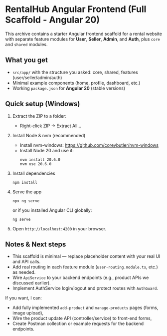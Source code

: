 # RentalHub Angular Frontend (Full Scaffold - Angular 20)

This archive contains a starter Angular frontend scaffold for a rental website with separate feature modules for **User**, **Seller**, **Admin**, and **Auth**, plus `core` and `shared` modules.

## What you get
- `src/app/` with the structure you asked: core, shared, features (user/seller/admin/auth)
- Minimal example components (home, profile, dashboard, etc.)
- Working `package.json` for **Angular 20** (stable versions)

## Quick setup (Windows)

1. Extract the ZIP to a folder:
   - Right-click ZIP -> Extract All...

2. Install Node & nvm (recommended)
   - Install nvm-windows: https://github.com/coreybutler/nvm-windows
   - Install Node 20 and use it:
     ```
     nvm install 20.6.0
     nvm use 20.6.0
     ```

3. Install dependencies
   ```
   npm install
   ```

4. Serve the app
   ```
   npx ng serve
   ```
   or if you installed Angular CLI globally:
   ```
   ng serve
   ```

5. Open `http://localhost:4200` in your browser.

## Notes & Next steps
- This scaffold is minimal — replace placeholder content with your real UI and API calls.
- Add real routing in each feature module (`user-routing.module.ts`, etc.) as needed.
- Wire `ApiService` to your backend endpoints (e.g., product APIs we discussed earlier).
- Implement AuthService login/logout and protect routes with `AuthGuard`.

If you want, I can:
- Add fully implemented `add-product` and `manage-products` pages (forms, image upload),
- Wire the product update API (controller/service) to front-end forms,
- Create Postman collection or example requests for the backend endpoints.
